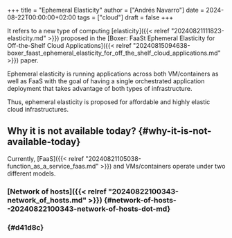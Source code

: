 +++
title = "Ephemeral Elasticity"
author = ["Andrés Navarro"]
date = 2024-08-22T00:00:00+02:00
tags = ["cloud"]
draft = false
+++

It refers to a new type of computing [elasticity]({{< relref "20240821111823-elasticity.md" >}}) proposed in the [Boxer: FaaSt Ephemeral Elasticity for Off-the-Shelf Cloud Applications]({{< relref "20240815094638-boxer_faast_ephemeral_elasticity_for_off_the_shelf_cloud_applications.md" >}}) paper.

Ephemeral elasticity is running applications across both VM/containers as well as FaaS with the goal of having a single orchestrated application deployment that takes advantage of both types of infrastructure.

Thus, ephemeral elasticity is proposed for affordable and highly elastic cloud infrastructures.


## Why it is not available today? {#why-it-is-not-available-today}

Currently, [FaaS]({{< relref "20240821105038-function_as_a_service_faas.md" >}}) and VMs/containers operate under two different models.


### [Network of hosts]({{< relref "20240822100343-network_of_hosts.md" >}}) {#network-of-hosts--20240822100343-network-of-hosts-dot-md}


###  {#d41d8c}
